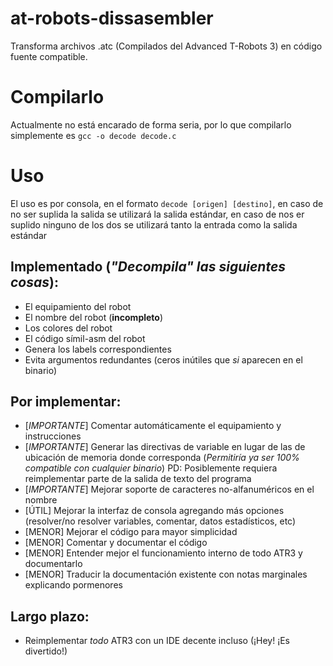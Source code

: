 at-robots-dissasembler
======================

Transforma archivos .atc (Compilados del Advanced T-Robots 3) en código fuente compatible.

Compilarlo
==========

Actualmente no está encarado de forma seria, por lo que compilarlo simplemente es `gcc -o decode decode.c`

Uso
===

El uso es por consola, en el formato `decode [origen] [destino]`, en caso de no ser suplida la salida
se utilizará la salida estándar, en caso de nos er suplido ninguno de los dos se utilizará
tanto la entrada como la salida estándar

Implementado (_"Decompila" las siguientes cosas_):
--------------------------------------------------

  * El equipamiento del robot
  * El nombre del robot (**incompleto**)
  * Los colores del robot
  * El código símil-asm del robot
  * Genera los labels correspondientes
  * Evita argumentos redundantes (ceros inútiles que *si* aparecen en el binario)

Por implementar:
----------------
  * [*IMPORTANTE*] Comentar automáticamente el equipamiento y instrucciones
  * [*IMPORTANTE*] Generar las directivas de variable en lugar de las de ubicación de memoria donde corresponda (*Permitiría ya ser 100% compatible con cualquier binario*)
      PD: Posiblemente requiera reimplementar parte de la salida de texto del programa
  * [*IMPORTANTE*] Mejorar soporte de caracteres no-alfanuméricos en el nombre
  * [ÚTIL] Mejorar la interfaz de consola agregando más opciones (resolver/no resolver variables, comentar, datos estadísticos, etc)
  * [MENOR] Mejorar el código para mayor simplicidad
  * [MENOR] Comentar y documentar el código
  * [MENOR] Entender mejor el funcionamiento interno de todo ATR3 y documentarlo
  * [MENOR] Traducir la documentación existente con notas marginales explicando pormenores

Largo plazo:
------------
  * Reimplementar *todo* ATR3 con un IDE decente incluso (¡Hey! ¡Es divertido!)
